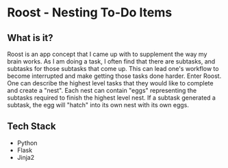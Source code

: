 # Roost - Nesting To-Do Items

## What is it?

Roost is an app concept that I came up with to supplement the way my brain works.
As I am doing a task, I often find that there are subtasks, and subtasks for those subtasks that come up.
This can lead one's workflow to become interrupted and make getting those tasks done harder.
Enter Roost. One can describe the highest level tasks that they would like to complete and create a "nest".
Each nest can contain "eggs" representing the subtasks required to finish the highest level nest.
If a subtask generated a subtask, the egg will "hatch" into its own nest with its own eggs.

## Tech Stack

- Python
- Flask
- Jinja2
